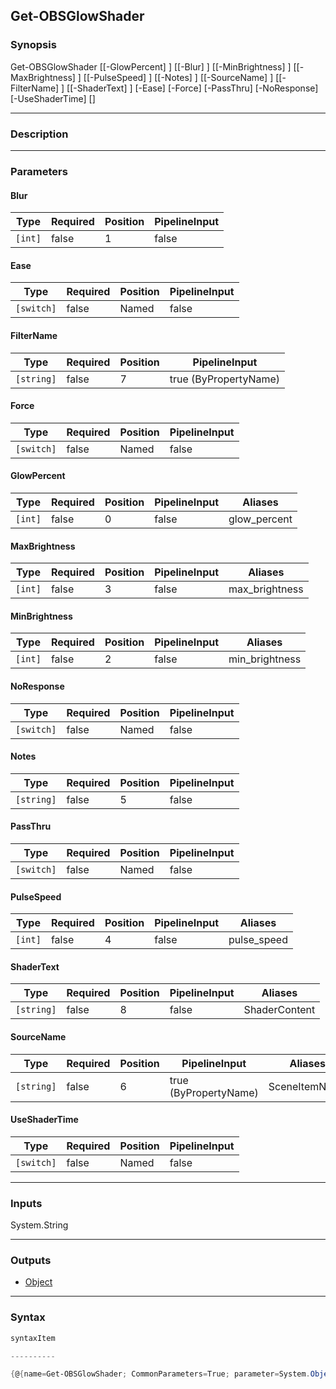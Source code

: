 Get-OBSGlowShader
-----------------

### Synopsis

Get-OBSGlowShader [[-GlowPercent] <int>] [[-Blur] <int>] [[-MinBrightness] <int>] [[-MaxBrightness] <int>] [[-PulseSpeed] <int>] [[-Notes] <string>] [[-SourceName] <string>] [[-FilterName] <string>] [[-ShaderText] <string>] [-Ease] [-Force] [-PassThru] [-NoResponse] [-UseShaderTime] [<CommonParameters>]

---

### Description

---

### Parameters
#### **Blur**

|Type   |Required|Position|PipelineInput|
|-------|--------|--------|-------------|
|`[int]`|false   |1       |false        |

#### **Ease**

|Type      |Required|Position|PipelineInput|
|----------|--------|--------|-------------|
|`[switch]`|false   |Named   |false        |

#### **FilterName**

|Type      |Required|Position|PipelineInput        |
|----------|--------|--------|---------------------|
|`[string]`|false   |7       |true (ByPropertyName)|

#### **Force**

|Type      |Required|Position|PipelineInput|
|----------|--------|--------|-------------|
|`[switch]`|false   |Named   |false        |

#### **GlowPercent**

|Type   |Required|Position|PipelineInput|Aliases     |
|-------|--------|--------|-------------|------------|
|`[int]`|false   |0       |false        |glow_percent|

#### **MaxBrightness**

|Type   |Required|Position|PipelineInput|Aliases       |
|-------|--------|--------|-------------|--------------|
|`[int]`|false   |3       |false        |max_brightness|

#### **MinBrightness**

|Type   |Required|Position|PipelineInput|Aliases       |
|-------|--------|--------|-------------|--------------|
|`[int]`|false   |2       |false        |min_brightness|

#### **NoResponse**

|Type      |Required|Position|PipelineInput|
|----------|--------|--------|-------------|
|`[switch]`|false   |Named   |false        |

#### **Notes**

|Type      |Required|Position|PipelineInput|
|----------|--------|--------|-------------|
|`[string]`|false   |5       |false        |

#### **PassThru**

|Type      |Required|Position|PipelineInput|
|----------|--------|--------|-------------|
|`[switch]`|false   |Named   |false        |

#### **PulseSpeed**

|Type   |Required|Position|PipelineInput|Aliases    |
|-------|--------|--------|-------------|-----------|
|`[int]`|false   |4       |false        |pulse_speed|

#### **ShaderText**

|Type      |Required|Position|PipelineInput|Aliases      |
|----------|--------|--------|-------------|-------------|
|`[string]`|false   |8       |false        |ShaderContent|

#### **SourceName**

|Type      |Required|Position|PipelineInput        |Aliases      |
|----------|--------|--------|---------------------|-------------|
|`[string]`|false   |6       |true (ByPropertyName)|SceneItemName|

#### **UseShaderTime**

|Type      |Required|Position|PipelineInput|
|----------|--------|--------|-------------|
|`[switch]`|false   |Named   |false        |

---

### Inputs
System.String

---

### Outputs
* [Object](https://learn.microsoft.com/en-us/dotnet/api/System.Object)

---

### Syntax
```PowerShell
syntaxItem
```
```PowerShell
----------
```
```PowerShell
{@{name=Get-OBSGlowShader; CommonParameters=True; parameter=System.Object[]}}
```
